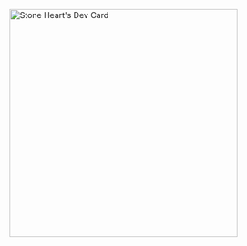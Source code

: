 <a href="https://app.daily.dev/stoneheart428"><img src="https://api.daily.dev/devcards/d901df5104134419b97eb55f1b5f3d1a.png?r=pt3" width="400" alt="Stone Heart's Dev Card"/></a>
